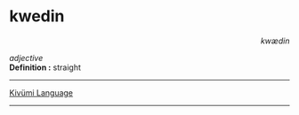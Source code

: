 
# kwedin

<div align="right"><i>kwædin</i></div>

*adjective*  
**Definition :** straight  

---

[Kivümi Language](../README.md)

---
